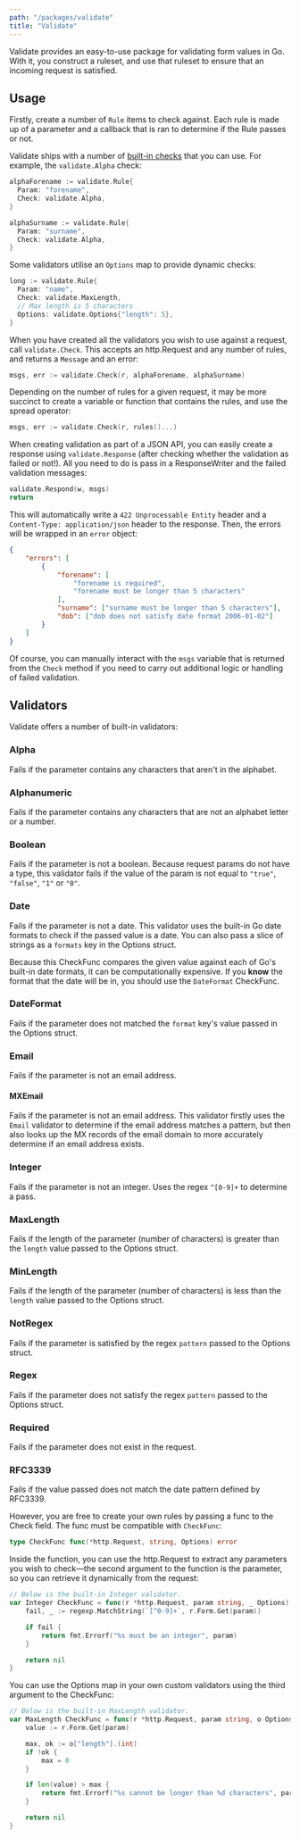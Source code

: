```yaml
---
path: "/packages/validate"
title: "Validate"
---
```


Validate provides an easy-to-use package for validating form
values in Go. With it, you construct a ruleset, and use that
ruleset to ensure that an incoming request is satisfied.

## Usage

Firstly, create a number of `Rule` items to check against. Each
rule is made up of a parameter and a callback that is ran to
determine if the Rule passes or not.

Validate ships with a number of [built-in checks] that you can
use. For example, the `validate.Alpha` check:

[built-in checks]: #validators

```go
alphaForename := validate.Rule{
  Param: "forename",
  Check: validate.Alpha,
}

alphaSurname := validate.Rule{
  Param: "surname",
  Check: validate.Alpha,
}
```

Some validators utilise an `Options` map to provide dynamic checks:

```go
long := validate.Rule{
  Param: "name",
  Check: validate.MaxLength,
  // Max length is 5 characters
  Options: validate.Options{"length": 5},
}
```

When you have created all the validators you wish to use against
a request, call `validate.Check`. This accepts an http.Request
and any number of rules, and returns a `Message` and an error:

```go
msgs, err := validate.Check(r, alphaForename, alphaSurname)
```

Depending on the number of rules for a given request, it may be
more succinct to create a variable or function that contains the
rules, and use the spread operator:

```go
msgs, err := validate.Check(r, rules()...)
```

When creating validation as part of a JSON API, you can easily
create a response using `validate.Response` (after checking
whether the validation as failed or not!). All you need to do
is pass in a ResponseWriter and the failed validation messages:

```go
validate.Respond(w, msgs)
return
```

This will automatically write a `422 Unprocessable Entity` header
and a `Content-Type: application/json` header to the response.
Then, the errors will be wrapped in an `error` object:

```json
{
    "errors": [
        {
            "forename": [
                "forename is required",
                "forename must be longer than 5 characters"
            ],
            "surname": ["surname must be longer than 5 characters"],
            "dob": ["dob does not satisfy date format 2006-01-02"]
        }
    ]
}
```

Of course, you can manually interact with the `msgs` variable
that is returned from the `Check` method if you need to carry
out additional logic or handling of failed validation.

## Validators

Validate offers a number of built-in validators:

### Alpha

Fails if the parameter contains any characters that aren't in the
alphabet.

### Alphanumeric

Fails if the parameter contains any characters that are not an
alphabet letter or a number.

### Boolean

Fails if the parameter is not a boolean. Because request params
do not have a type, this validator fails if the value of the
param is not equal to `"true"`, `"false"`, `"1"` or `"0"`.

### Date

Fails if the parameter is not a date. This validator uses the
built-in Go date formats to check if the passed value is a date.
You can also pass a slice of strings as a `formats` key in the
Options struct.

Because this CheckFunc compares the given value against each of
Go's built-in date formats, it can be computationally expensive.
If you **know** the format that the date will be in, you should
use the `DateFormat` CheckFunc.

### DateFormat

Fails if the parameter does not matched the `format` key's value
passed in the Options struct.

### Email

Fails if the parameter is not an email address.

#### MXEmail

Fails if the parameter is not an email address. This validator
firstly uses the `Email` validator to determine if the email
address matches a pattern, but then also looks up the MX records
of the email domain to more accurately determine if an email
address exists.

### Integer

Fails if the parameter is not an integer. Uses the regex `^[0-9]+`
to determine a pass.

### MaxLength

Fails if the length of the parameter (number of characters) is
greater than the `length` value passed to the Options struct.

### MinLength

Fails if the length of the parameter (number of characters) is
less than the `length` value passed to the Options struct.

### NotRegex

Fails if the parameter is satisfied by the regex `pattern` passed
to the Options struct.

### Regex

Fails if the parameter does not satisfy the regex `pattern` passed
to the Options struct.

### Required

Fails if the parameter does not exist in the request.

### RFC3339

Fails if the value passed does not match the date pattern defined
by RFC3339.

However, you are free to create your own rules by passing a func
to the Check field. The func must be compatible with `CheckFunc`:

```go
type CheckFunc func(*http.Request, string, Options) error
```

Inside the function, you can use the http.Request to extract any
parameters you wish to check—the second argument to the function
is the parameter, so you can retrieve it dynamically from the
request:

```go
// Below is the built-in Integer validator.
var Integer CheckFunc = func(r *http.Request, param string, _ Options) error {
	fail, _ := regexp.MatchString(`[^0-9]+`, r.Form.Get(param))

	if fail {
		return fmt.Errorf("%s must be an integer", param)
	}

	return nil
}
```

You can use the Options map in your own custom validators using
the third argument to the CheckFunc:

```go
// Below is the built-in MaxLength validator.
var MaxLength CheckFunc = func(r *http.Request, param string, o Options) error {
	value := r.Form.Get(param)

	max, ok := o["length"].(int)
	if !ok {
		max = 0
	}

	if len(value) > max {
		return fmt.Errorf("%s cannot be longer than %d characters", param, max)
	}

	return nil
}
```
